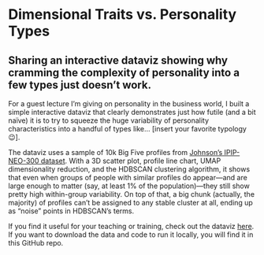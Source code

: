 # Dimensional Traits vs. Personality Types
## Sharing an interactive dataviz showing why cramming the complexity of personality into a few types just doesn’t work.

For a guest lecture I’m giving on personality in the business world, I built a simple interactive dataviz that clearly demonstrates just how futile (and a bit naïve) it is to try to squeeze the huge variability of personality characteristics into a handful of types like… [insert your favorite typology 😉].

The dataviz uses a sample of 10k Big Five profiles from [Johnson’s IPIP-NEO-300 dataset](https://osf.io/wxvth/files/osfstorage). With a 3D scatter plot, profile line chart, UMAP dimensionality reduction, and the HDBSCAN clustering algorithm, it shows that even when groups of people with similar profiles do appear—and are large enough to matter (say, at least 1% of the population)—they still show pretty high within-group variability. On top of that, a big chunk (actually, the majority) of profiles can’t be assigned to any stable cluster at all, ending up as “noise” points in HDBSCAN’s terms.

If you find it useful for your teaching or training, check out the dataviz [here](https://sanofi-people-analytics.shinyapps.io/personality-mapping/). If you want to download the data and code to run it locally, you will find it in this GitHub repo.
